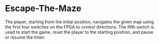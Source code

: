 # Escape-The-Maze
The player, starting from the initial position, navigates the given map using the first four switches on the FPGA to control directions. The fifth switch is used to start the game, reset the player to the starting position, and pause or resume the timer.
